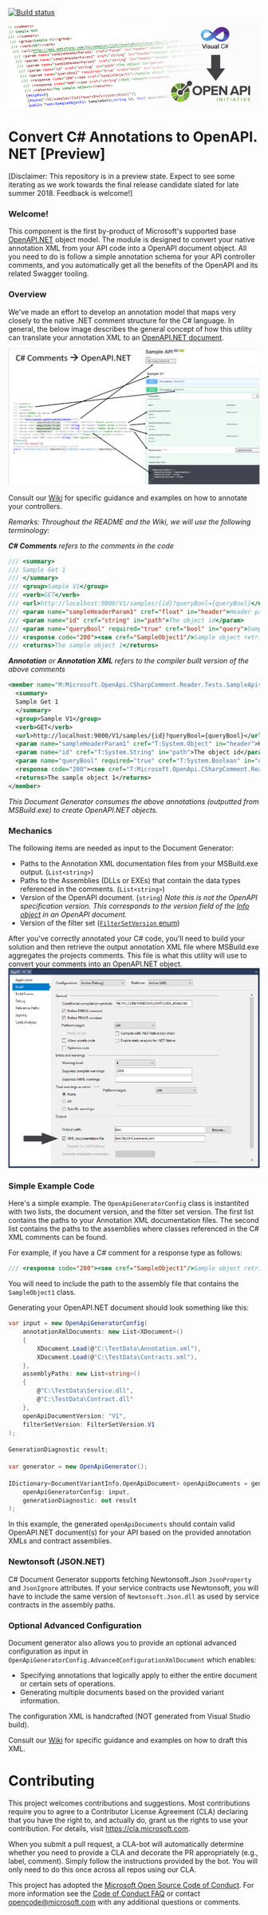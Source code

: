 

[![Build status](https://ci.appveyor.com/api/projects/status/capxc7p5cvyrq21w/branch/master?svg=true)](https://ci.appveyor.com/project/MicrosoftOpenAPINETAdmin/openapi-net-csharpcomment/branch/master)

![C# Annotation Document Generator](docs/images/banner.png "Convert /// C# Comments --> OpenAPI.NET")

# Convert C# Annotations to OpenAPI.NET [Preview]
[Disclaimer: This repository is in a preview state. Expect to see some iterating as we work towards the final release candidate slated for late summer 2018. Feedback is welcome!]


### Welcome!
This component is the first by-product of Microsoft's supported base [OpenAPI.NET](http://aka.ms/openapi) object model. The module is designed to convert your native annotation XML from your API code into a OpenAPI document object. All you need to do is follow a simple annotation schema for your API controller comments, and you automatically get all the benefits of the OpenAPI and its related Swagger tooling.

### Overview

We've made an effort to develop an annotation model that maps very closely to the native .NET comment structure for the C# language. In general, the below image describes the general concept of how this utility can translate your annotation XML to an [OpenAPI.NET document](https://github.com/Microsoft/OpenAPI.NET/blob/master/src/Microsoft.OpenApi/Models/OpenApiDocument.cs).

![Convert Comments to OpenAPI](docs/images/comment-oai-map.png "Map /// C# Comments --> OpenAPI.NET")

Consult our [Wiki](https://github.com/Microsoft/OpenAPI.NET.CSharpAnnotations/wiki) for specific guidance and examples on how to annotate your controllers.

_Remarks: Throughout the README and the Wiki, we will use the following terminology:_

_**C# Comments** refers to the comments in the code_

```csharp
/// <summary>
/// Sample Get 1
/// </summary>
/// <group>Sample V1</group>
/// <verb>GET</verb>
/// <url>http://localhost:9000/V1/samples/{id}?queryBool={queryBool}</url>
/// <param name="sampleHeaderParam1" cref="float" in="header">Header param 1</param>
/// <param name="id" cref="string" in="path">The object id</param>
/// <param name="queryBool" required="true" cref="bool" in="query">Sample query boolean</param>
/// <response code="200"><see cref="SampleObject1"/>Sample object retrieved</response>
/// <returns>The sample object 1</returns>
```

_**Annotation** or **Annotation XML** refers to the compiler built version of the above comments_

```xml
<member name="M:Microsoft.OpenApi.CSharpComment.Reader.Tests.SampleApis.Controllers.SampleControllerV1.SampleGet1(System.String,System.Boolean)">
  <summary>
  Sample Get 1
  </summary>
  <group>Sample V1</group>
  <verb>GET</verb>
  <url>http://localhost:9000/V1/samples/{id}?queryBool={queryBool}</url>
  <param name="sampleHeaderParam1" cref="T:System.Object" in="header">Header param 1</param>
  <param name="id" cref="T:System.String" in="path">The object id</param>
  <param name="queryBool" required="true" cref="T:System.Boolean" in="query">Sample query boolean</param>
  <response code="200"><see cref="T:Microsoft.OpenApi.CSharpComment.Reader.Tests.Contracts.SampleObject1"/>Sample object retrieved</response>
  <returns>The sample object 1</returns>
</member>
```

_This Document Generator consumes the above annotations (outputted from MSBuild.exe) to create OpenAPI.NET objects._

### Mechanics
The following items are needed as input to the Document Generator:

- Paths to the Annotation XML documentation files from your MSBuild.exe output. (`List<string>`)
- Paths to the Assemblies (DLLs or EXEs) that contain the data types referenced in the comments. (`List<string>`)
- Version of the OpenAPI document. (`string`) _Note this is not the OpenAPI specification version. This corresponds to the version field of the [Info object](https://github.com/Microsoft/OpenAPI.NET/blob/master/src/Microsoft.OpenApi/Models/OpenApiInfo.cs) in an OpenAPI document._
- Version of the filter set ([`FilterSetVersion` enum](https://github.com/Microsoft/OpenAPI.NET.CSharpAnnotations/blob/26dd7cc6efc2bb79338b605ed46fa51a83676f2e/src/Microsoft.OpenApi.CSharpAnnotations.DocumentGeneration/FilterSet.cs))

After you've correctly annotated your C# code, you'll need to build your solution and then retrieve the output annotation XML file where MSBuild.exe aggregates the projects comments. This file is what this utility will use to convert your comments into an OpenAPI.NET object.
![Enable Comment Output](docs/images/vs-enable.png "Output comments from MSBuild.exe")

### Simple Example Code
Here's a simple example. The `OpenApiGeneratorConfig` class is instantited with two lists, the document version, and the filter set version. The first list contains the paths to your Annotation XML documentation files. The second list contains the paths to the assemblies where classes referenced in the C# XML comments can be found.

For example, if you have a C# comment for a response type as follows:
```csharp
/// <response code="200"><see cref="SampleObject1"/>Sample object retrieved</response>
```
You will need to include the path to the assembly file that contains the `SampleObject1` class. 

Generating your OpenAPI.NET document should look something like this:
```csharp
var input = new OpenApiGeneratorConfig(
    annotationXmlDocuments: new List<XDocument>()
    {
        XDocument.Load(@"C:\TestData\Annotation.xml"),
        XDocument.Load(@"C:\TestData\Contracts.xml"),
    },
    assemblyPaths: new List<string>()
    {
        @"C:\TestData\Service.dll",
        @"C:\TestData\Contract.dll"
    },
    openApiDocumentVersion: "V1",
    filterSetVersion: FilterSetVersion.V1
);

GenerationDiagnostic result;

var generator = new OpenApiGenerator();

IDictionary<DocumentVariantInfo,OpenApiDocument> openApiDocuments = generator.GenerateDocuments(
    openApiGeneratorConfig: input,
    generationDiagnostic: out result
);
```
In this example, the generated `openApiDocuments` should contain valid OpenAPI.NET document(s) for your API based on the provided annotation XMLs and contract assemblies.

### Newtonsoft (JSON.NET)
C# Document Generator supports fetching Newtonsoft.Json `JsonProperty` and `JsonIgnore` attributes. If your service contracts use Newtonsoft, you will have to include the same version of `Newtonsoft.Json.dll` as used by service contracts in the assembly paths.

### Optional Advanced Configuration
Document generator also allows you to provide an optional advanced configuration as input in `OpenApiGeneratorConfig.AdvancedConfigurationXmlDocument`
which enables:

- Specifying annotations that logically apply to either the entire document or certain sets of operations.
- Generating multiple documents based on the provided variant information.

The configuration XML is handcrafted (NOT generated from Visual Studio build).

Consult our [Wiki](https://github.com/Microsoft/OpenAPI.NET.CSharpAnnotations/wiki/Advanced-Configuration-XML) for specific guidance and examples on how to draft this XML.

# Contributing
This project welcomes contributions and suggestions.  Most contributions require you to agree to a
Contributor License Agreement (CLA) declaring that you have the right to, and actually do, grant us
the rights to use your contribution. For details, visit https://cla.microsoft.com.

When you submit a pull request, a CLA-bot will automatically determine whether you need to provide
a CLA and decorate the PR appropriately (e.g., label, comment). Simply follow the instructions
provided by the bot. You will only need to do this once across all repos using our CLA.

This project has adopted the [Microsoft Open Source Code of Conduct](https://opensource.microsoft.com/codeofconduct/).
For more information see the [Code of Conduct FAQ](https://opensource.microsoft.com/codeofconduct/faq/) or
contact [opencode@microsoft.com](mailto:opencode@microsoft.com) with any additional questions or comments.
